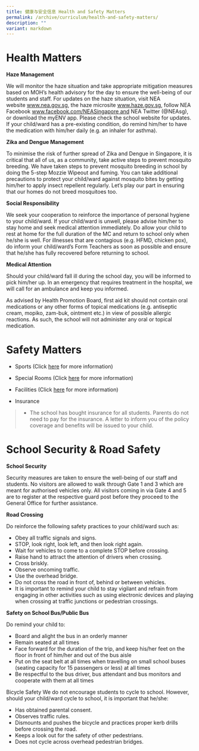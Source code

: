 ```yaml
---
title: 健康与安全信息 Health and Safety Matters
permalink: /archive/curriculum/health-and-safety-matters/
description: ""
variant: markdown
---
```

# Health Matters
**Haze Management**

We will monitor the haze situation and take appropriate mitigation measures based on MOH’s health advisory for the day to ensure the well-being of our students and staff. For updates on the haze situation, visit NEA website www.nea.gov.sg, the haze microsite www.haze.gov.sg, follow NEA Facebook www.facebook.com/NEASingapore and NEA Twitter (@NEAsg), or download the myENV app. Please check the school website for updates. If your child/ward has a pre-existing condition, do remind him/her to have the medication with him/her daily (e.g. an inhaler for asthma).


**Zika and Dengue Management**

To minimise the risk of further spread of Zika and Dengue in Singapore, it is critical that all of us, as a community, take active steps to prevent mosquito breeding. We have taken steps to prevent mosquito breeding in school by doing the 5-step Mozzie Wipeout and fuming. You can take additional precautions to protect your child/ward against mosquito bites by getting him/her to apply insect repellent regularly. Let’s play our part in ensuring that our homes do not breed mosquitoes too.

**Social Responsibility**

We seek your cooperation to reinforce the importance of personal hygiene to your child/ward. If your child/ward is unwell, please advise him/her to stay home and seek medical attention immediately. Do allow your child to rest at home for the full duration of the MC and return to school only when he/she is well. For illnesses that are contagious (e.g. HFMD, chicken pox), do inform your child/ward’s Form Teachers as soon as possible and ensure that he/she has fully recovered before returning to school.


**Medical Attention**

Should your child/ward fall ill during the school day, you will be informed to pick him/her up. In an emergency that requires treatment in the hospital, we will call for an ambulance and keep you informed.

As advised by Health Promotion Board, first aid kit should not contain oral medications or any other forms of topical medications (e.g. antiseptic cream, mopiko, zam-buk, ointment etc.) in view of possible allergic reactions. As such, the school will not administer any oral or topical medication.


# Safety Matters

* Sports (Click [here](/files/rss%20sports%20safety_final.pdf) for more information)


* Special Rooms (Click [here](/files/Art%20Room%20Safety.pdf) for more information)


* Facilities (Click [here](/files/Safety%20Rules%20for%20Usage%20of%20School%20Facilities%20for%20sch%20website.pdf) for more information)


* Insurance
>* The school has bought insurance for all students. Parents do not need to pay for the insurance. A letter to inform you of the policy coverage and benefits will be issued to your child.

# School Security & Road Safety
**School Security**

Security measures are taken to ensure the well-being of our staff and students. No visitors are allowed to walk through Gate 1 and 3 which are meant for authorised vehicles only. All visitors coming in via Gate 4 and 5 are to register at the respective guard post before they proceed to the General Office for further assistance. 

**Road Crossing**

Do reinforce the following safety practices to your child/ward such as:
*	Obey all traffic signals and signs.
* STOP, look right, look left, and then look right again.
* Wait for vehicles to come to a complete STOP before crossing.
* Raise hand to attract the attention of drivers when crossing.
* Cross briskly.
* Observe oncoming traffic.
* Use the overhead bridge.
* Do not cross the road in front of, behind or between vehicles.
* It is important to remind your child to stay vigilant and refrain from engaging in other activities such as using electronic devices and playing when crossing at traffic junctions or pedestrian crossings.


**Safety on School Bus/Public Bus**

Do remind your child to:
* Board and alight the bus in an orderly manner
* Remain seated at all times
* Face forward for the duration of the trip, and keep his/her feet on the floor in front of him/her and out of the bus aisle
* Put on the seat belt at all times when travelling on small school buses (seating capacity for 15 passengers or less) at all times
* Be respectful to the bus driver, bus attendant and bus monitors and cooperate with them at all times

Bicycle Safety
We do not encourage students to cycle to school. However, should your child/ward cycle to school, it is important that he/she:
* Has obtained parental consent.
* Observes traffic rules.
* Dismounts and pushes the bicycle and practices proper kerb drills before crossing the road.
* Keeps a look out for the safety of other pedestrians.
* Does not cycle across overhead pedestrian bridges.